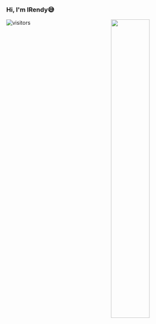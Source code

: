 ### Hi, I'm IRendy😅
![visitors](https://visitor-badge.laobi.icu/badge?page_id=IRendy)
<a href="https://github.com/IRendy?tab=repositories">
  <img align="right" src="https://github-readme-stats.vercel.app/api?username=IRendy&show_icons=true&title_color=000&icon_color=0099ff&text_color=000&bg_color=ffffff&hide_border=true" width="45%" />
</a>
